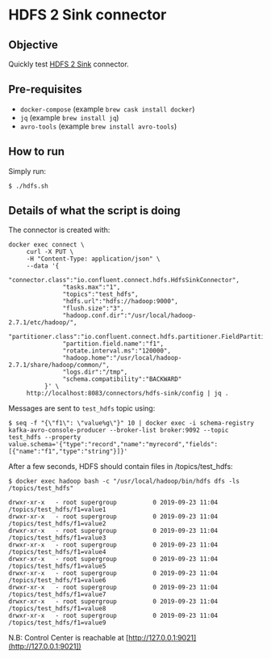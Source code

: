 # HDFS 2 Sink connector

## Objective

Quickly test [HDFS 2 Sink](https://docs.confluent.io/current/connect/kafka-connect-hdfs/index.html) connector.

## Pre-requisites

* `docker-compose` (example `brew cask install docker`)
* `jq` (example `brew install jq`)
* `avro-tools` (example `brew install avro-tools`)


## How to run

Simply run:

```
$ ./hdfs.sh
```

## Details of what the script is doing

The connector is created with:

```
docker exec connect \
     curl -X PUT \
     -H "Content-Type: application/json" \
     --data '{
        "connector.class":"io.confluent.connect.hdfs.HdfsSinkConnector",
               "tasks.max":"1",
               "topics":"test_hdfs",
               "hdfs.url":"hdfs://hadoop:9000",
               "flush.size":"3",
               "hadoop.conf.dir":"/usr/local/hadoop-2.7.1/etc/hadoop/",
               "partitioner.class":"io.confluent.connect.hdfs.partitioner.FieldPartitioner",
               "partition.field.name":"f1",
               "rotate.interval.ms":"120000",
               "hadoop.home":"/usr/local/hadoop-2.7.1/share/hadoop/common/",
               "logs.dir":"/tmp",
               "schema.compatibility":"BACKWARD"
          }' \
     http://localhost:8083/connectors/hdfs-sink/config | jq .
```

Messages are sent to `test_hdfs` topic using:

```
$ seq -f "{\"f1\": \"value%g\"}" 10 | docker exec -i schema-registry kafka-avro-console-producer --broker-list broker:9092 --topic test_hdfs --property value.schema='{"type":"record","name":"myrecord","fields":[{"name":"f1","type":"string"}]}'
```

After a few seconds, HDFS should contain files in /topics/test_hdfs:

```
$ docker exec hadoop bash -c "/usr/local/hadoop/bin/hdfs dfs -ls /topics/test_hdfs"

drwxr-xr-x   - root supergroup          0 2019-09-23 11:04 /topics/test_hdfs/f1=value1
drwxr-xr-x   - root supergroup          0 2019-09-23 11:04 /topics/test_hdfs/f1=value2
drwxr-xr-x   - root supergroup          0 2019-09-23 11:04 /topics/test_hdfs/f1=value3
drwxr-xr-x   - root supergroup          0 2019-09-23 11:04 /topics/test_hdfs/f1=value4
drwxr-xr-x   - root supergroup          0 2019-09-23 11:04 /topics/test_hdfs/f1=value5
drwxr-xr-x   - root supergroup          0 2019-09-23 11:04 /topics/test_hdfs/f1=value6
drwxr-xr-x   - root supergroup          0 2019-09-23 11:04 /topics/test_hdfs/f1=value7
drwxr-xr-x   - root supergroup          0 2019-09-23 11:04 /topics/test_hdfs/f1=value8
drwxr-xr-x   - root supergroup          0 2019-09-23 11:04 /topics/test_hdfs/f1=value9
```

N.B: Control Center is reachable at [http://127.0.0.1:9021](http://127.0.0.1:9021])

